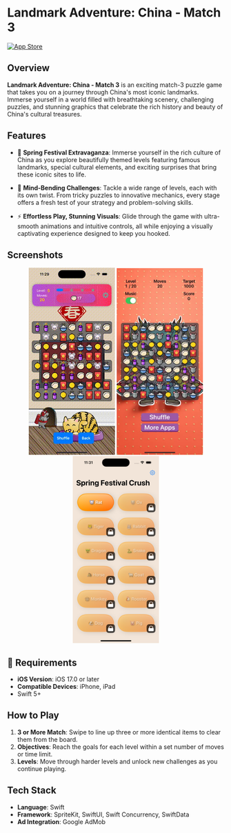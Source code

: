 # Landmark Adventure: China - Match 3

[![App Store](https://img.shields.io/badge/App%20Store-Available-blue)](https://apps.apple.com/tw/app/spring-festival-crush-match-3/id1495828131?l=en)

## Overview

**Landmark Adventure: China - Match 3** is an exciting match-3 puzzle game that takes you on a journey through China's most iconic landmarks. Immerse yourself in a world filled with breathtaking scenery, challenging puzzles, and stunning graphics that celebrate the rich history and beauty of China's cultural treasures.

## Features

- 🎉 **Spring Festival Extravaganza**: Immerse yourself in the rich culture of China as you explore beautifully themed levels featuring famous landmarks, special cultural elements, and exciting surprises that bring these iconic sites to life.

- 🧩 **Mind-Bending Challenges**: Tackle a wide range of levels, each with its own twist. From tricky puzzles to innovative mechanics, every stage offers a fresh test of your strategy and problem-solving skills.

- ⚡ **Effortless Play, Stunning Visuals**: Glide through the game with ultra-smooth animations and intuitive controls, all while enjoying a visually captivating experience designed to keep you hooked.

## Screenshots

<p align="center">
    <img src="./screenshots/1.gif" width="200">
    <img src="./screenshots/s1.webp" width="200">
    <img src="./screenshots/3.png" width="200">
</p>

## 🧳 Requirements

- **iOS Version**: iOS 17.0 or later
- **Compatible Devices**: iPhone, iPad
- Swift 5+

## How to Play

1. **3 or More Match**: Swipe to line up three or more identical items to clear them from the board.
2. **Objectives**: Reach the goals for each level within a set number of moves or time limit.
3. **Levels**: Move through harder levels and unlock new challenges as you continue playing.

## Tech Stack

- **Language**: Swift
- **Framework**: SpriteKit, SwiftUI, Swift Concurrency, SwiftData
- **Ad Integration**: Google AdMob

